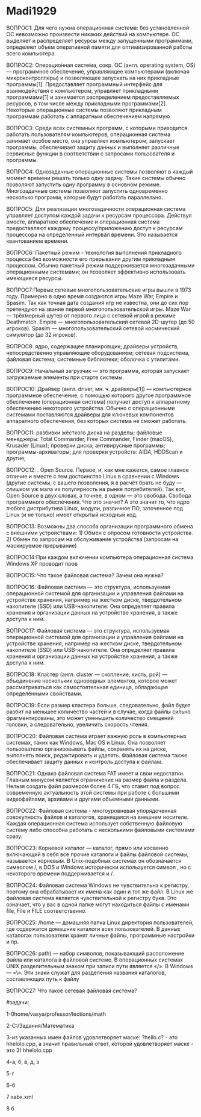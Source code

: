 # Madi1929
ВОПРОС1: Для чего нужна операционная система: без установленной ОС невозможно произвести никаких действий на компьютере. ОС выделяет и распределяет ресурсы между запущенными программами, определяет объем оперативной памяти для оптимизированной работы всего компьютера.

ВОПРОС2: Операцио́нная систе́ма, сокр. ОС (англ. operating system, OS) — программное обеспечение, управляющее компьютерами (включая микроконтроллеры) и позволяющее запускать на них прикладные программы[1]. Предоставляет программный интерфейс для взаимодействия с компьютером, управляет прикладными программами[1] и занимается распределением предоставляемых ресурсов, в том числе между прикладными программами[2]. Некоторые операционные системы позволяют прикладным программам работать с аппаратным обеспечением напрямую

ВОПРОС3: Среди всех системных программ, с которыми приходится работать пользователям компьютеров, операционная система занимает особое место, она управляет компьютером, запускает программы, обеспечивает защиту данных и выполняет различные сервисные функции в соответствии с запросами пользователя и программы.

ВОПРОС4: Однозадачные операционные системы позволяют в каждый момент времени решать только одну задачу. Такие системы обычно позволяют запустить одну программу в основном режиме. Многозадачные системы позволяют запустить одновременно несколько программ, которые будут работать параллельно.

ВОПРОС5: Для реализации многозадачности операционная система управляет доступом каждой задачи к ресурсам процессора. Действуя вместе, аппаратное обеспечение и операционная система предоставляют каждому процессу/приложению доступ к ресурсам процессора на определенный интервал времени. Это называется квантованием времени.

ВОПРОС6: Пакетный режим - технология выполнения прикладного процесса без возможности его прерывания другим прикладным процессом. Обычно пакетный режим поддерживается многозадачными операционными системами; он позволяет эффективно использовать имеющиеся ресурсы.

ВОПРОС7:Первые сетевые многопользовательские игры вышли в 1973 году. Примерно в одно время создаются игры Maze War, Empire и Spasim. Так как точная дата создания игр не известна, они до сих пор претендуют на звание первой многопользовательской игры. Maze War — трёхмерный шутер от первого лица с сетевой игрой в режиме Deathmatch. Empire — многопользовательский сетевой 2D-шутер (до 50 игроков). Spasim — многопользовательский сетевой космический симулятор (до 32 игроков).

ВОПРОС8: ядро, содержащее планировщик; драйверы устройств, непосредственно управляющие оборудованием; сетевая подсистема, файловая система; системные библиотеки; оболочка с утилитами.

ВОПРОС9: Начальный загрузчик — это программа, которая запускает загружаемые элементы при старте системы.

ВОПРОС10: Дра́йвер (англ. driver, мн. ч. дра́йверы[1]) — компьютерное программное обеспечение, с помощью которого другое программное обеспечение (операционная система) получает доступ к аппаратному обеспечению некоторого устройства. Обычно с операционными системами поставляются драйверы для ключевых компонентов аппаратного обеспечения, без которых система не сможет работать.

ВОПРОС11: разбивки жёсткого диска на разделы; файловые менеджеры: Total Commander, Free Commander, Finder (macOS), Krusader (Linux); проверки диска; антивирусные программы; программы-архиваторы; для проверки устройств: AIDA, HDDScan и другие;

ВОПРОС12: . Open Source. Первое, и, как мне кажется, самое главное отличие и вместе с тем достоинство Linux в сравнении с Windows (другие системы, с вашего позволения, я в расчёт брать не буду — слишком уж мала их популярность на рынке потребителей). Так вот, Open Source в двух словах, а точнее, в одном — это свобода. Свобода программного обеспечения. Что это значит? А это значит то, что ядро любого дистрибутива Linux, модули, различное ПО, заточенное под Linux (и не только) имеет открытый исходный код.

ВОПРОС13: Возможны два способа организации программного обмена с внешними устройствами: 1) Обмен с опросом готовности устройства. 2) Обмен по запросам на обслуживание устройства (запросам на маскируемое прерывание)

ВОПРОС14:При каждом включении компьютера операционная система Windows XP проводит пров

ВОПРОС15: Что такое файловая система? Зачем она нужна?

ВОПРОС16: Файловая система — это структура, используемая операционной системой для организации и управления файлами на устройстве хранения, например на жестком диске, твердотельном накопителе (SSD) или USB-накопителе. Она определяет правила хранения и организации данных на устройстве хранения, а также доступа к ним.

ВОПРОС17: Файловая система — это структура, используемая операционной системой для организации и управления файлами на устройстве хранения, например на жестком диске, твердотельном накопителе (SSD) или USB-накопителе. Она определяет правила хранения и организации данных на устройстве хранения, а также доступа к ним.

ВОПРОС18: Кла́стер (англ. cluster — скопление, кисть, рой) — объединение нескольких однородных элементов, которое может рассматриваться как самостоятельная единица, обладающая определёнными свойствами.

ВОПРОС19: Если размер кластера больше, следовательно, файл будет разбит на меньшее количество частей и в случае, когда файлы сильно фрагментированы, это может уменьшить количество смещений головки, а следовательно, увеличить скорость чтения.

ВОПРОС20: Файловая система играет важную роль в компьютерных системах, таких как Windows, Mac OS и Linux. Она позволяет пользователю организовывать файлы, сохранять их на диске, выполнять поиск, редактировать и удалять. Файловая система также обеспечивает защиту данных и контроль доступа к файлам.

ВОПРОС21: Однако файловая система FAT имеет и свои недостатки. Главным минусом является ограничение на размер файла и раздела. Нельзя создать файл размером более 4 ГБ, что ставит под вопрос современную актуальность этой системы при работе с большими видеофайлами, архивами и другими объемными данными.

ВОПРОС22: Файловая система - многоуровневая упорядоченная совокупность файлов и каталогов, хранящаяся на внешнем носителе. Каждая операционная система использует собственную файловую систему либо способна работать с несколькими файловыми системами сразу.

ВОПРОС23: Корневой каталог — каталог, прямо или косвенно включающий в себя все прочие каталоги и файлы файловой системы, называется корневым. В Unix-подобных системах он обозначается символом /, в DOS и Windows исторически используется символ , но с некоторого времени поддерживается и /.

ВОПРОС24: Файловая система Windows не чувствительна к регистру, поэтому она обрабатывает их имена как один и тот же файл. В Linux же файловая система является чувствительной к регистру букв. Это означает, что у вас в одной папке могут находиться файлы с именами file, File и FILE соответственно.

ВОПРОС25: /home — домашняя папка Linux директория пользователей, где содержатся домашние каталоги всех пользователей. В данных каталогах пользователи хранят личные файлы, программные настройки и пр.

ВОПРОС26: path) — набор символов, показывающий расположение файла или каталога в файловой системе. В операционных системах UNIX разделительным знаком при записи пути является «/». В Windows — «\». Эти знаки служат для разделения названия каталогов, составляющих путь к файлу

ВОПРОС27: Что такое сетевая файловая система?

#задачи:

1-0home/vasya/professor/lections/math

2-C:/Задания/Математика

3-из указанных имен файлов удовлетворяет маске: ?hello.c? - это hhelolo.cpp, а значит правильный ответ, которой удовлетворяет маске - это 3) hhelolo.cpp

4-а, б, в, д, з

5-г

6-б

7 xabx.xml

8 б
